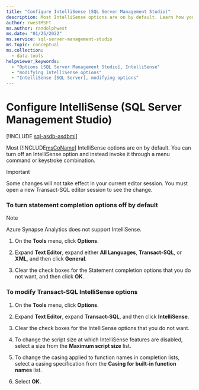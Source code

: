 ```yaml
---
title: "Configure IntelliSense (SQL Server Management Studio)"
description: Most IntelliSense options are on by default. Learn how you can turn off an IntelliSense option and invoke it instead through a menu command or keystroke combination.
author: rwestMSFT
ms.author: randolphwest
ms.date: "01/25/2022"
ms.service: sql-server-management-studio
ms.topic: conceptual
ms.collection:
  - data-tools
helpviewer_keywords:
  - "Options [SQL Server Management Studio], IntelliSense"
  - "modifying IntelliSense options"
  - "IntelliSense [SQL Server], modifying options"
---
```


# Configure IntelliSense (SQL Server Management Studio)

[!INCLUDE [sql-asdb-asdbmi](../includes/applies-to-version/sql-asdb-asdbmi.md)]

Most [!INCLUDE[msCoName](../includes/msconame-md.md)] IntelliSense options are on by default. You can turn off an IntelliSense option and instead invoke it through a menu command or keystroke combination.  
  
> [!IMPORTANT]  
>  Some changes will not take effect in your current editor session.  You must open a new Transact-SQL editor session to see the change.
  
### To turn statement completion options off by default  

> [!NOTE]
> Azure Synapse Analytics does not support IntelliSense.
  
1.  On the **Tools** menu, click **Options**.  
  
2.  Expand **Text Editor**, expand either **All Languages**, **Transact-SQL**, or **XML**, and then click **General**.  
  
3.  Clear the check boxes for the Statement completion options that you do not want, and then click **OK**.  
  
### To modify Transact-SQL IntelliSense options  
  
1.  On the **Tools** menu, click **Options**.  
  
2.  Expand **Text Editor**, expand **Transact-SQL**, and then click **IntelliSense**.  
  
3.  Clear the check boxes for the IntelliSense options that you do not want.  
  
4.  To change the script size at which IntelliSense features are disabled, select a size from the **Maximum script size** list.  
  
5.  To change the casing applied to function names in completion lists, select a casing specification from the **Casing for built-in function names** list.  
  
6.  Select **OK**.
  
  
